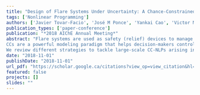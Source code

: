 ```yaml
---
title: "Design of Flare Systems Under Uncertainty: A Chance-Constrained Nonlinear Programming Approach"
tags: ['Nonlinear Programming']
authors: ['Javier Tovar-Facio', 'José M Ponce', 'Yankai Cao', 'Victor M Zavala']
publication_types: ['paper-conference']
publication: "*2018 AIChE Annual Meeting*"
abstract: "Flare systems are used as safety (relief) devices to manage abnormal situations in infrastructure systems (natural gas and oil processing plants, andpipelines), manufacturing facilities (chemical plants, offshore rings), and power generation facilities. Flare design is influenced by several uncertain factors such as the amountand composition of the waste stream and the ambient conditions.Here, we propose to use a chance-constrained nonlinear programming (CC-NLP) formulation to find designs that minimize cost and that mitigate the risk that the combustion radiation exceeds a certain safety threshold.
CCs are a powerful modeling paradigm that helps decision-makers control risk. Unfortunately, CCs cannot be handled directly by off-the-shelf optimization solvers. CCs can reformulated into a standard NLP when the quantile function of the constraint can be expressed in algebraic form. This property has been exploited extensively in the special case in which the constraint mapping is linear in both arguments and the random data vector is Gaussian [1]. Under these assumptions, the constraint mapping is Gaussian and its quantile can be expressed as a weighted sum of its two moments (the expectation and the variance). For more general settings it is possible to deriveexact reformulations using integer variables, as originally proposed in [3]. Unfortunately, in the context of CC-NLP, integer reformulations would lead to large-scale and nonconvex MINLPs.
We review different strategies to tackle large-scale CC-NLPs arising in flare system design. In particular, we consider the special case in which the algebraic structure of the moments and of the quantile function of the constraint mapping is known or approximately known and propose to use moment matching (MM) to compute its parameters and to derive its quantile function. We argue that this procedure can be applied to a wide range of distributions that go beyond Gaussian such as uniform, log-normal, and generalized extreme value (Weibull, Frechet, Gumbel). The reason is that many random phenomena observed in science and engineering can be explained using asymptotic results such as the central limit and the extreme value (Fisher-Tippett) theorem or because basic transformations and fundamental relationships between distributions can be exploited. While this approach cannot be applied to general settings, we believe that there is value in studying the structure of the problem at hand to explore if suitable algebraic approximations emerge. To handle more general settings, we consider the use of a recently proposed sigmoidal approximation approach (SigVaR), which can be used to solve large-scale NLPs with chance constraints by using powerful serial and parallel solvers such as Ipopt and PIPS-NLP [2, 4]. We demonstrate that this approach outperforms existing conservative approximations such as the conditional value-at-risk (CVaR) approximation that not offer a mechanism to enforce convergence to a solution of CC-P, and as the almost-surely (AS) approximation which enforces the constraint constraint with probability one (almost surely). This is equivalent to enforce the constraint for all possible realizations of the uncertainty. Our flare design study confirms that MM and SigVaR provide nearly exact solutions of the CC-NLP while AS and CVaR solutions exhibit extreme conservatism."
date: "2018-11-01"
publishDate: "2018-11-01"
url_pdf: "https://scholar.google.ca/citations?view_op=view_citation&hl=zh-CN&user=M-s3mjAAAAAJ&cstart=80&citation_for_view=M-s3mjAAAAAJ:M05iB0D1s5AC"
featured: false
projects: []
slides: ""
---
```

